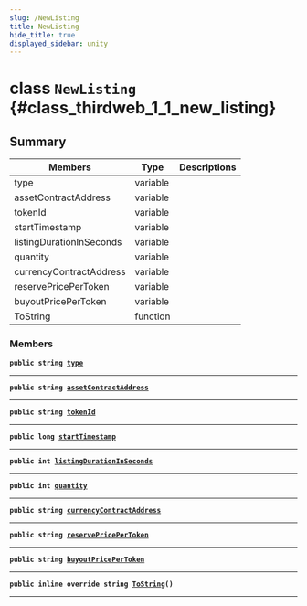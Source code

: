 ```yaml
---
slug: /NewListing
title: NewListing
hide_title: true
displayed_sidebar: unity
---
```


# class `NewListing` {#class_thirdweb_1_1_new_listing}

## Summary

| Members                  | Type     | Descriptions |
| ------------------------ | -------- | ------------ |
| type                     | variable |              |
| assetContractAddress     | variable |              |
| tokenId                  | variable |              |
| startTimestamp           | variable |              |
| listingDurationInSeconds | variable |              |
| quantity                 | variable |              |
| currencyContractAddress  | variable |              |
| reservePricePerToken     | variable |              |
| buyoutPricePerToken      | variable |              |
| ToString                 | function |              |

### Members

**`public string `[`type`](#class_thirdweb_1_1_new_listing_1a001b9b37e9e0bb014c45726714c17252)**

---

**`public string `[`assetContractAddress`](#class_thirdweb_1_1_new_listing_1a00625bdc343b4655ce91d5e4142baeae)**

---

**`public string `[`tokenId`](#class_thirdweb_1_1_new_listing_1a98a05e7d27fa9a2652f20ddf6bda82d6)**

---

**`public long `[`startTimestamp`](#class_thirdweb_1_1_new_listing_1a518d095a35a30cbfb10cfc625cf71361)**

---

**`public int `[`listingDurationInSeconds`](#class_thirdweb_1_1_new_listing_1a20092b789b3597f52fbbc8aeae5ae966)**

---

**`public int `[`quantity`](#class_thirdweb_1_1_new_listing_1a11aae211b627b37477fa789e2446daf5)**

---

**`public string `[`currencyContractAddress`](#class_thirdweb_1_1_new_listing_1ab05f62815e0e2eda3f8b6b7ba445362a)**

---

**`public string `[`reservePricePerToken`](#class_thirdweb_1_1_new_listing_1aaac9d47b8886cb53e405e92c2ffc01e3)**

---

**`public string `[`buyoutPricePerToken`](#class_thirdweb_1_1_new_listing_1a496ad491ab84fd2294d9ba4f05afc453)**

---

**`public inline override string `[`ToString`](#class_thirdweb_1_1_new_listing_1ae5cda1609d2a6ab3095c3ada05b8e151)`()`**

---
